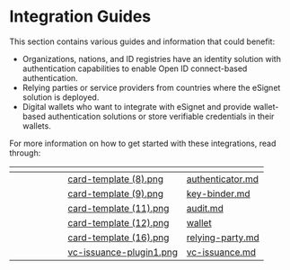 # Integration Guides

This section contains various guides and information that could benefit:

* Organizations, nations, and ID registries have an identity solution with authentication capabilities to enable Open ID connect-based authentication.
* Relying parties or service providers from countries where the eSignet solution is deployed.
* Digital wallets who want to integrate with eSignet and provide wallet-based authentication solutions or store verifiable credentials in their wallets.

For more information on how to get started with these integrations, read through:

<table data-column-title-hidden data-view="cards"><thead><tr><th></th><th></th><th></th><th></th><th data-hidden></th><th data-hidden></th><th data-hidden data-card-cover data-type="files"></th><th data-hidden data-card-target data-type="content-ref"></th></tr></thead><tbody><tr><td></td><td></td><td></td><td></td><td></td><td></td><td><a href="../.gitbook/assets/card-template (8).png">card-template (8).png</a></td><td><a href="authenticator.md">authenticator.md</a></td></tr><tr><td></td><td></td><td></td><td></td><td></td><td></td><td><a href="../.gitbook/assets/card-template (9).png">card-template (9).png</a></td><td><a href="key-binder.md">key-binder.md</a></td></tr><tr><td></td><td></td><td></td><td></td><td></td><td></td><td><a href="../.gitbook/assets/card-template (11).png">card-template (11).png</a></td><td><a href="audit.md">audit.md</a></td></tr><tr><td></td><td></td><td></td><td></td><td></td><td></td><td><a href="../.gitbook/assets/card-template (12).png">card-template (12).png</a></td><td><a href="wallet/">wallet</a></td></tr><tr><td></td><td></td><td></td><td></td><td></td><td></td><td><a href="../.gitbook/assets/card-template (16).png">card-template (16).png</a></td><td><a href="relying-party.md">relying-party.md</a></td></tr><tr><td></td><td></td><td></td><td></td><td></td><td></td><td><a href="../.gitbook/assets/vc-issuance-plugin1.png">vc-issuance-plugin1.png</a></td><td><a href="vc-issuance.md">vc-issuance.md</a></td></tr></tbody></table>
